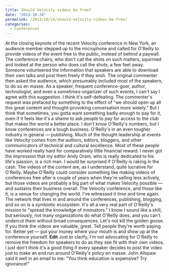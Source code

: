 ```yaml
---
title: Should Velocity videos be free?
date: "2013-10-24"
permalink: /2013/10/24/should-velocity-videos-be-free/
categories:
  - Conferences
---
```

At the closing keynote of the recent Velocity conference in New York, an audience member stepped up to the microphone and called for O'Reilly to provide videos of the event free to the public, instead of behind a paywall. The conference chairs, who don't call the shots on such matters, squirmed and looked at the person who does call the shots, a few feet away. 
Someone volunteered the information that speakers are able to download their own talks and post them freely if they wish. The original commenter then asked the audience, which presumably included most of the speakers, to do so en masse. 
As a speaker, frequent conference-goer, author, technologist, and even a sometimes-organizer of such events, I can't say I agree with this suggestion. I think it's self-defeating. 
The commenter's request was prefaced by something to the effect of "we should open up all this great content and thought-provoking conversation more widely." But I think that sometimes, you gotta want something badly enough to pay for it, even if it feels like it's a shame to ask people to pay for access to the club that makes the world a better place. 
I don't know O'Reilly's numbers, but I know conferences are a tough business. O'Reilly's in an even tougher industry in general &#8212; publishing. Much of the thought leadership at events like Velocity comes from the authors, editors, bloggers, and other communicators of technical and cultural excellence. Most of these people have worked really hard for comparatively little financial reward. I never got the impression that my editor Andy Oram, who is really dedicated to his life's passion, is a rich man. I would be surprised if O'Reilly is raking in the cash. 
The videos of the content are, as I understand, quite lucrative for O'Reilly. Maybe O'Reilly could consider something like making videos of conferences free after a couple of years when they're selling less actively, but those videos are probably a big part of what makes Velocity possible &#8212; and sustains their business overall. 
The Velocity conference, and those like it, is a venue for changing the world. I've witnessed it time and time again. The network that lives in and around the conferences, publishing, blogging, and so on is a symbiotic ecosystem. It's all a very real part of O'Reilly's mission to "spread the knowledge of innovators." I know I sound like a shill, but seriously, not many organizations do what O'Reilly does, and you can't undercut them without broad consequences. 
Let's not kill the golden goose. If you think the videos are valuable, great. Tell people they're worth paying for. Better yet &#8212; put your money where your mouth is and show up at the conference yourself. 
**Edit** Just to clarify, I'm not advocating for O'Reilly to remove the freedom for speakers to do as they see fit with their own videos. I just don't think it's a good thing if every speaker decides to post the video just to make an end run around O'Reilly's policy en masse. John Allspaw said it well in an email to me: "You think education is expensive? Try ignorance!"

